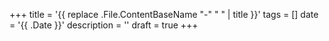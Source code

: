 +++
title = '{{ replace .File.ContentBaseName "-" " " | title }}'
tags = []
date = '{{ .Date }}'
description = ''
draft = true
+++